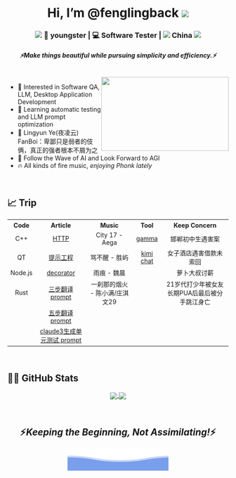 <h1 align="center">Hi, I’m @fenglingback <img src="https://media.giphy.com/media/hvRJCLFzcasrR4ia7z/giphy.gif" width="25px"></h1>

<div align="center">
<h3><img src="https://media.giphy.com/media/WUlplcMpOCEmTGBtBW/giphy.gif" width="30"> 🧑 youngster | 💻 Software Tester | <img src="https://upload.wikimedia.org/wikipedia/commons/f/fa/Flag_of_the_People%27s_Republic_of_China.svg" width="20"> China <img src="https://media.giphy.com/media/WUlplcMpOCEmTGBtBW/giphy.gif" width="30"></h3>
</div>

<h4 align="center">
  <i>⚡️Make things beautiful while pursuing simplicity and efficiency.⚡️</i>
</h5>

<br>

<img align="right" height="168px" width="290px" src="https://github.com/fenglingback/My-Saved-Images/blob/main/%E5%A4%9C%E5%87%8C%E4%BA%91.gif?raw=true" />

- 👀 Interested in Software QA, LLM, Desktop Application Development
- 🌱 Learning automatic testing and LLM prompt optimization
- :muscle: Lingyun Ye(夜凌云) FanBoi：卑鄙只是弱者的伎俩，真正的强者根本不屑为之
- :robot: Follow the Wave of AI and Look Forward to AGI
- :fire:  All kinds of fire music, <i>enjoying Phonk lately</i>

<br>

## 📈 Trip


<table align="center">
    <tr>
      <th align="center">Code</th><th align="center">Article</th><th align="center">Music</th><th align="center">Tool</th><th align="center">Keep Concern</th>
    </tr>
    <tr>
      <td align="center">C++</td><td align="center"><a href="https://developer.mozilla.org/zh-CN/docs/Web/HTTP">HTTP</a></td><td align="center">City 17 - Aega</td><td align="center"><a href="https://gamma.app/create/generate">gamma</a></td><td align="center">邯郸初中生遇害案</td>
    </tr>
    <tr>
      <td align="center">QT</td><td align="center"><a href="https://github.com/fighting41love/funNLP#%E6%8F%90%E7%A4%BA%E5%B7%A5%E7%A8%8B">提示工程</a></td><td align="center">骂不醒 - 胜屿</td><td align="center"><a href="https://kimi.moonshot.cn">kimi chat</a></td><td align="center">女子酒店遇害借款未索回</td>
    </tr>
    <tr>
      <td align="center">Node.js</td><td align="center"><a href="https://realpython.com/primer-on-python-decorators/">decorator</a></td><td align="center">雨痕 - 魏晨</td><td align="center"></td><td align="center">萝卜大叔讨薪</td>
    </tr>
    <tr>
      <td align="center">Rust</td><td align="center"><a href="https://baoyu.io/blog/prompt-engineering/translator-gpt-prompt-v2">三步翻译 prompt</a></td><td align="center">一刹那的烟火 - 陈小满/庄淇文29</td><td align="center"></td><td align="center">21岁代打少年被女友长期PUA后最后被分手跳江身亡</td>
    </tr>
    <tr>
      <td align="center"></td><td align="center"><a href="https://baoyu.io/blog/prompt-engineering/three-ai-agents-and-four-steps-flow-prompt">五步翻译 prompt</a></td><td align="center"></td><td align="center"></td><td align="center"></td>
    </tr>
    <tr>
      <td align="center"></td><td align="center"><a href="https://baoyu.io/blog/prompt-engineering/prompt-for-generating-unit-tests-for-your-code">claude3生成单元测试 prompt</a></td><td align="center"></td><td align="center"></td><td align="center"></td>
    </tr>
    
</table>

<br>


## :man_technologist: GitHub Stats
<p align="center">
  <a href="https://github.com/fenglingback?tab=repositories">
    <img height=190 align="center" src="https://github-readme-stats.vercel.app/api?username=fenglingback&show_icons=true&theme=algolia&count_private=true" />
    <img height=190 align="center" src="https://github-readme-stats.vercel.app/api/top-langs/?username=fenglingback&langs_count=8&theme=algolia&hide=html" />
  </a>
</p>

<br>

<h2 align='center'>⚡️<i>Keeping the Beginning, Not Assimilating!</i>⚡️</h1>


<p align="center">
        <img src="https://raw.githubusercontent.com/xiaoji235/xiaoji235/main/wave.svg" alt="Github Stats" />
</p>